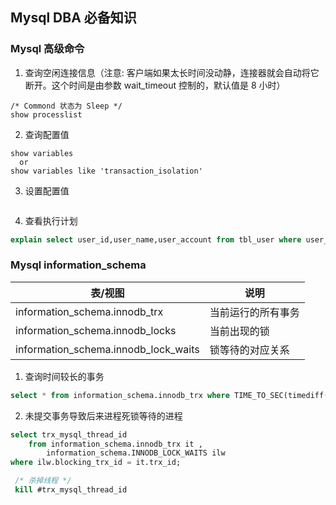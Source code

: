 ## Mysql DBA 必备知识
### Mysql 高级命令
1. 查询空闲连接信息（注意: 客户端如果太长时间没动静，连接器就会自动将它断开。这个时间是由参数 wait_timeout 控制的，默认值是 8 小时）
```
/* Commond 状态为 Sleep */
show processlist
```

2. 查询配置值
```
show variables
  or
show variables like 'transaction_isolation'
```
3.  设置配置值
```sql

```
4. 查看执行计划
```sql
explain select user_id,user_name,user_account from tbl_user where user_id = 4212143; 
```

### Mysql information_schema
   
| 表/视图 | 说明 |
| --- | --- |
|information_schema.innodb_trx |当前运行的所有事务|
|information_schema.innodb_locks |当前出现的锁|
|information_schema.innodb_lock_waits |锁等待的对应关系|

1. 查询时间较长的事务
```sql
select * from information_schema.innodb_trx where TIME_TO_SEC(timediff(now(),trx_started))>60
```
2. 未提交事务导致后来进程死锁等待的进程
```sql
select trx_mysql_thread_id 
    from information_schema.innodb_trx it ,
        information_schema.INNODB_LOCK_WAITS ilw 
where ilw.blocking_trx_id = it.trx_id;

 /* 杀掉线程 */
 kill #trx_mysql_thread_id
```
